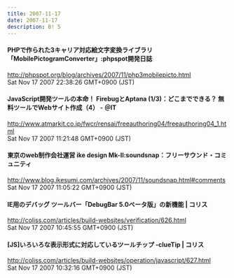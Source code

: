 ```yaml
---
title: 2007-11-17
date: 2007-11-17
description: B! 5
---
```


#### PHPで作られた3キャリア対応絵文字変換ライブラリ「MobilePictogramConverter」:phpspot開発日誌
http://phpspot.org/blog/archives/2007/11/php3mobilepicto.html<br>
Sat Nov 17 2007 22:38:26 GMT+0900 (JST)<br>


####  JavaScript開発ツールの本命！ FirebugとAptana (1/3)：どこまでできる？ 無料ツールでWebサイト作成（4） - ＠IT
http://www.atmarkit.co.jp/fwcr/rensai/freeauthoring04/freeauthoring04_1.html<br>
Sat Nov 17 2007 11:21:48 GMT+0900 (JST)<br>


#### 東京のweb制作会社運営 ike design Mk-II:soundsnap：フリーサウンド・コミュニティ
http://www.blog.ikesumi.com/archives/2007/11/soundsnap.html#comments<br>
Sat Nov 17 2007 11:05:22 GMT+0900 (JST)<br>


####   IE用のデバッグ ツールバー「DebugBar 5.0ベータ版」の新機能 | コリス
http://coliss.com/articles/build-websites/verification/626.html<br>
Sat Nov 17 2007 10:45:55 GMT+0900 (JST)<br>


####   [JS]いろいろな表示形式に対応しているツールチップ -clueTip | コリス
http://coliss.com/articles/build-websites/operation/javascript/627.html<br>
Sat Nov 17 2007 10:32:16 GMT+0900 (JST)<br>


